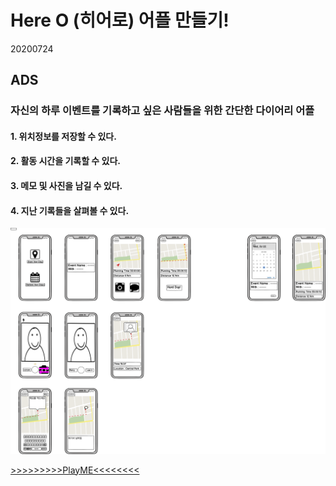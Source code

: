 # Here O (히어로) 어플 만들기!
20200724

## ADS
### 자신의 하루 이벤트를 기록하고 싶은 사람들을 위한 간단한 다이어리 어플
#### 1. 위치정보를 저장할 수 있다.
#### 2. 활동 시간을 기록할 수 있다.
#### 3. 메모 및 사진을 남길 수 있다.
#### 4. 지난 기록들을 살펴볼 수 있다.

![목업사진](2mage/원래는.png)

[>>>>>>>>>PlayME<<<<<<<<](2mage/Here,O!.mov)
